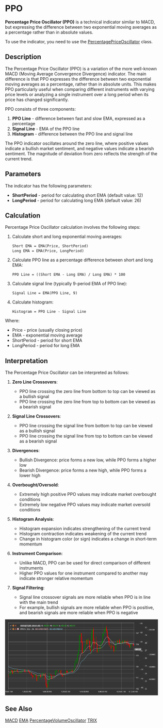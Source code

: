 # PPO

**Percentage Price Oscillator (PPO)** is a technical indicator similar to MACD, but expressing the difference between two exponential moving averages as a percentage rather than in absolute values.

To use the indicator, you need to use the [PercentagePriceOscillator](xref:StockSharp.Algo.Indicators.PercentagePriceOscillator) class.

## Description

The Percentage Price Oscillator (PPO) is a variation of the more well-known MACD (Moving Average Convergence Divergence) indicator. The main difference is that PPO expresses the difference between two exponential moving averages as a percentage, rather than in absolute units. This makes PPO particularly useful when comparing different instruments with varying price levels or analyzing a single instrument over a long period when its price has changed significantly.

PPO consists of three components:
1. **PPO Line** - difference between fast and slow EMA, expressed as a percentage
2. **Signal Line** - EMA of the PPO line
3. **Histogram** - difference between the PPO line and signal line

The PPO indicator oscillates around the zero line, where positive values indicate a bullish market sentiment, and negative values indicate a bearish sentiment. The magnitude of deviation from zero reflects the strength of the current trend.

## Parameters

The indicator has the following parameters:
- **ShortPeriod** - period for calculating short EMA (default value: 12)
- **LongPeriod** - period for calculating long EMA (default value: 26)

## Calculation

Percentage Price Oscillator calculation involves the following steps:

1. Calculate short and long exponential moving averages:
   ```
   Short EMA = EMA(Price, ShortPeriod)
   Long EMA = EMA(Price, LongPeriod)
   ```

2. Calculate PPO line as a percentage difference between short and long EMA:
   ```
   PPO Line = ((Short EMA - Long EMA) / Long EMA) * 100
   ```

3. Calculate signal line (typically 9-period EMA of PPO line):
   ```
   Signal Line = EMA(PPO Line, 9)
   ```

4. Calculate histogram:
   ```
   Histogram = PPO Line - Signal Line
   ```

Where:
- Price - price (usually closing price)
- EMA - exponential moving average
- ShortPeriod - period for short EMA
- LongPeriod - period for long EMA

## Interpretation

The Percentage Price Oscillator can be interpreted as follows:

1. **Zero Line Crossovers**:
   - PPO line crossing the zero line from bottom to top can be viewed as a bullish signal
   - PPO line crossing the zero line from top to bottom can be viewed as a bearish signal

2. **Signal Line Crossovers**:
   - PPO line crossing the signal line from bottom to top can be viewed as a bullish signal
   - PPO line crossing the signal line from top to bottom can be viewed as a bearish signal

3. **Divergences**:
   - Bullish Divergence: price forms a new low, while PPO forms a higher low
   - Bearish Divergence: price forms a new high, while PPO forms a lower high

4. **Overbought/Oversold**:
   - Extremely high positive PPO values may indicate market overbought conditions
   - Extremely low negative PPO values may indicate market oversold conditions

5. **Histogram Analysis**:
   - Histogram expansion indicates strengthening of the current trend
   - Histogram contraction indicates weakening of the current trend
   - Change in histogram color (or sign) indicates a change in short-term momentum

6. **Instrument Comparison**:
   - Unlike MACD, PPO can be used for direct comparison of different instruments
   - Higher PPO values for one instrument compared to another may indicate stronger relative momentum

7. **Signal Filtering**:
   - Signal line crossover signals are more reliable when PPO is in line with the main trend
   - For example, bullish signals are more reliable when PPO is positive, and bearish signals are more reliable when PPO is negative

![indicator_percentage_price_oscillator](../../../../images/indicator_percentage_price_oscillator.png)

## See Also

[MACD](macd.md)
[EMA](ema.md)
[PercentageVolumeOscillator](percentage_volume_oscillator.md)
[TRIX](trix.md)